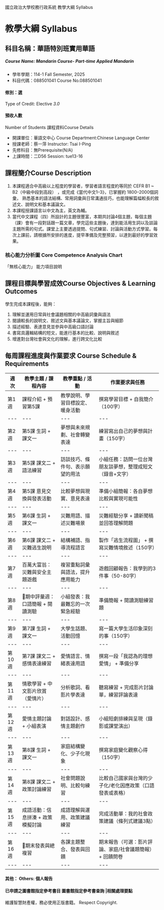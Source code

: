 國立政治大學校務行政系統 教學大綱 Syllabus
# 教學大綱 Syllabus
##  科目名稱：華語特別班實用華語
#####  Course Name: Mandarin Course- Part-time Applied Mandarin
  * 學年學期：114-1 Fall Semester, 2025 
  * 科目代碼：088501041 Course No.088501041
#### 修別：選
Type of Credit: Elective 
_3.0_
#### 預收人數
Number of Students
課程資料Course Details
  * 開課單位：華語文中心 Course Department:Chinese Language Center 
  * 授課老師：蔡一萍 Instructor: Tsai I-Ping 
  * 先修科目：無Prerequisite(N/A)
  * 上課時間：二D56 Session: tue13-16
##  課程簡介Course Description
  1. 本課程適合中高級以上程度的學習者，學習者語言程度約等同於 CEFR B1 ~ B2（中級中段到高段） ，或完成《當代中文1–3》，已掌握約 1800–2000個詞彙， 熟悉基本的語法結構、常用詞彙與日常溝通技巧，也能理解篇幅較長的敘述文、說明文和基本議論文。
  2. 本課程授課語言以中文為主，英文為輔。
  3. 當代中文課程（四）所設計的主題很豐富，本期共討論4個主題，每個主題（課）會有一段對話跟一篇文章，學完這些主題後，達到能活用生詞以及談論主題所需的句式。課堂上主要透過提問、句式練習、討論與活動方式學習。每次上課前，請根據所安排的進度，提早準備及完整預習，以達到最好的學習效果。
###  核心能力分析圖 Core Competence Analysis Chart
「無核心能力」 
能力項目說明
##  課程目標與學習成效Course Objectives & Learning Outcomes 
學生完成本課程後，能夠：
  1. 理解並運用日常與社會議題相關的中高級詞彙與語法
  2. 閱讀較長的說明文、敘述文與基本議論文，掌握主旨與細節
  3. 描述經驗、表達意見並參與中高級口語討論
  4. 書寫具邏輯結構的短文，能進行基本的比較、說明與敘述
  5. 增進對台灣社會與文化的理解，進行跨文化比較
##  每周課程進度與作業要求 Course Schedule & Requirements
週次 | 教學主題 / 課程內容 | 教學重點 / 活動 | 作業要求與任務  
---|---|---|---  
第1週 | 課程介紹 + 預習第5課 | 教學說明、學習目標設定、暖身活動 | 撰寫學習目標 + 自我簡介（100字）  
---|---|---|---  
第2週 | 第5課 生詞 + 課文一 | 夢想與未來規劃、社會轉變表達 | 練習寫出自己的夢想與計畫（150字）  
---|---|---|---  
第3週 | 第5課 課文二 + 語法練習 | 訪談技巧、條件句、表示願望的用法 | 小組任務：訪問一位台灣朋友談夢想，整理成短文（錄音+文字）  
---|---|---|---  
第4週 | 第5課 意見交換與發表活動 | 比較夢想與現實、意見表達 | 準備小組簡報：各自夢想比較與實現可能性  
---|---|---|---  
第5週 | 第6課 生詞 + 課文一 | 災難用語、描述災難場景 | 災難經驗分享 + 讀新聞稿並回答理解問題  
---|---|---|---  
第6週 | 第6課 課文二 + 災難逃生說明 | 結構補語、指導流程語言 | 製作「逃生流程圖」 + 撰寫災難情境敘述（150字）  
---|---|---|---  
第7週 | 百萬大富翁：災難與安全主題遊戲 | 複習重點詞彙與語法，提升應用能力 | 遊戲回顧報告：我學到的3件事（50-80字）  
---|---|---|---  
第8週 | 🔸期中評量週：口語簡報 + 閱讀測驗 | 小組發表：我最難忘的一次緊急經驗 | 準備簡報 + 閱讀測驗練習題  
---|---|---|---  
第9週 | 第7課 生詞 + 課文一 | 大學生話題、活動回憶 | 寫一篇大學生活印象深刻的事（150字）  
---|---|---|---  
第10週 | 第7課 課文二 + 感情表達練習 | 愛情語言、情緒表達用語 | 撰寫一段「我認為的理想愛情」 + 準備分享  
---|---|---|---  
第11週 | 情歌學習 + 中文影片欣賞（愛情片） | 分析歌詞、看影片學表達 | 聽寫練習 + 完成影片討論單，練習評論表達  
---|---|---|---  
第12週 | 愛情主題討論 + 小組表演 | 對話設計、感情主題創作 | 小組短劇排練與呈現（錄影或課堂演出）  
---|---|---|---  
第13週 | 第8課 生詞 + 課文一 | 家庭結構變化、少子化現象 | 撰寫家庭變化觀察心得（150字）  
---|---|---|---  
第14週 | 第8課 課文二 + 政策討論練習 | 社會問題說明、比較句練習 | 比較自己國家與台灣的少子化/老化因應政策（口語發表或表格）  
---|---|---|---  
第15週 | 成語活動：信息拼湊 + 政策模擬討論 | 成語理解與運用、政策建議練習 | 完成活動單：我的社會政策建議（條列式建議3點）  
---|---|---|---  
第16週 | 🔸期末發表與總複習 | 各課主題整合、發表與回饋 | 期末報告（可選：影片評論、家庭/社會議題簡報） + 回饋問卷  
---|---|---|---  
####  其他： Others: 個人報告 
####  已申請之圖書館指定參考書目  圖書館指定參考書查詢 |相關處理要點
維護智慧財產權，務必使用正版書籍。 Respect Copyright.